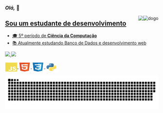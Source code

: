 ### _*Olá,*_ 👋
<img align="right" alt="dogo" src="https://c.tenor.com/jCI8X9bhx4gAAAAC/cowboy-bebop.gif">

<a href="https://www.linkedin.com/in/x" target="_blank"><img align = "right" src="https://img.shields.io/badge/-LinkedIn-%230077B5?style=for-the-badge&logo=linkedin&logoColor=white" target="_blank">

## Sou um estudante de desenvolvimento 

- 🎓 5º período de **Ciência da Computação** 
- 📚 Atualmente estudando Banco de Dados e desenvolvimento web 

<div>
  <a href="https://github.com/antonioferreirasales">
  <img height="150em" src="https://github-readme-stats.vercel.app/api?username=antonioferreirasales&show_icons=true&theme=midnight-purple&include_all_commits=true&count_private=true"/>
  <img height="150em" src="https://github-readme-stats.vercel.app/api/top-langs/?username=antonioferreirasales&layout=compact&langs_count=7&theme=midnight-purple"/>
</div>
  
  <div style="display: inline_block"><br>
  <img align="center" alt="Rafa-Js" height="30" width="40" src="https://raw.githubusercontent.com/devicons/devicon/master/icons/javascript/javascript-plain.svg">
  <img align="center" alt="Rafa-HTML" height="30" width="40" src="https://raw.githubusercontent.com/devicons/devicon/master/icons/html5/html5-original.svg">
  <img align="center" alt="Rafa-CSS" height="30" width="40" src="https://raw.githubusercontent.com/devicons/devicon/master/icons/css3/css3-original.svg">
  <img align="center" alt="Rafa-Python" height="30" width="40" src="https://raw.githubusercontent.com/devicons/devicon/master/icons/python/python-original.svg">
</div>
  
  
  ![Snake animation](https://github.com/antonioferreirasales/antonioferreirasales/blob/output/github-contribution-grid-snake.svg)
